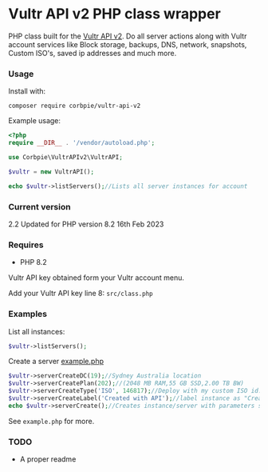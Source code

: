 # Vultr API v2 PHP class wrapper


PHP class built for the [Vultr API v2](https://www.vultr.com/api). Do all server actions along with Vultr account services like Block storage, backups, DNS, network, snapshots, Custom ISO's, saved ip addresses and much more.


### Usage

Install with:
```
composer require corbpie/vultr-api-v2
```

Example usage:
```php
<?php
require __DIR__ . '/vendor/autoload.php';

use Corbpie\VultrAPIv2\VultrAPI;

$vultr = new VultrAPI();

echo $vultr->listServers();//Lists all server instances for account
```

### Current version

2.2 Updated for PHP version 8.2 16th Feb 2023 

### Requires
* PHP 8.2

Vultr API key obtained form your Vultr account menu.

Add your Vultr API key line 8: ```src/class.php```

### Examples

List all instances:

```php
$vultr->listServers();
```

Create a server
[example.php](example.php)
```php
$vultr->serverCreateDC(19);//Sydney Australia location
$vultr->serverCreatePlan(202);//(2048 MB RAM,55 GB SSD,2.00 TB BW)
$vultr->serverCreateType('ISO', 146817);//Deploy with my custom ISO id:146817
$vultr->serverCreateLabel('Created with API');//label instance as "Created with API"
echo $vultr->serverCreate();//Creates instance/server with parameters set above (returns subid)
```

See ```example.php``` for more.


### TODO

* A proper readme